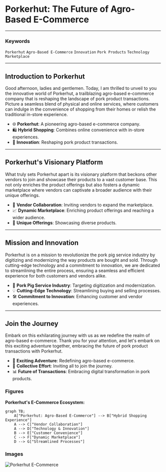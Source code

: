 # Porkerhut: The Future of Agro-Based E-Commerce
---

### Keywords
`Porkerhut` `Agro-Based E-Commerce` `Innovation` `Pork Products` `Technology` `Marketplace`

---
## Introduction to Porkerhut
Good afternoon, ladies and gentlemen. Today, I am thrilled to unveil to you the innovative world of Porkerhut, a trailblazing agro-based e-commerce company that is reshaping the landscape of pork product transactions. Picture a seamless blend of physical and online services, where customers can indulge in the convenience of shopping from their homes or relish the traditional in-store experience.

- 🌐 **Porkerhut**: A pioneering agro-based e-commerce company.
- 🛍️ **Hybrid Shopping**: Combines online convenience with in-store experiences.
- 🚀 **Innovation**: Reshaping pork product transactions.

---
## Porkerhut's Visionary Platform
What truly sets Porkerhut apart is its visionary platform that beckons other vendors to join and showcase their products to a vast customer base. This not only enriches the product offerings but also fosters a dynamic marketplace where vendors can captivate a broader audience with their unique offerings.

- 🤝 **Vendor Collaboration**: Inviting vendors to expand the marketplace.
- 📈 **Dynamic Marketplace**: Enriching product offerings and reaching a wider audience.
- 🌟 **Unique Offerings**: Showcasing diverse products.

---
## Mission and Innovation
Porkerhut is on a mission to revolutionize the pork pig service industry by digitizing and modernizing the way products are bought and sold. Through cutting-edge technology and a commitment to innovation, we are dedicated to streamlining the entire process, ensuring a seamless and efficient experience for both customers and vendors alike.

- 🐖 **Pork Pig Service Industry**: Targeting digitization and modernization.
- 💡 **Cutting-Edge Technology**: Streamlining buying and selling processes.
- 🛠️ **Commitment to Innovation**: Enhancing customer and vendor experiences.

---
## Join the Journey
Embark on this exhilarating journey with us as we redefine the realm of agro-based e-commerce. Thank you for your attention, and let's embark on this exciting adventure together, embracing the future of pork product transactions with Porkerhut.

- 🚀 **Exciting Adventure**: Redefining agro-based e-commerce.
- 🤝 **Collective Effort**: Inviting all to join the journey.
- 📊 **Future of Transactions**: Embracing digital transformation in pork products.

### Figures
**Porkerhut's E-Commerce Ecosystem:**
~~~mermaid
graph TB;
    A["Porkerhut: Agro-Based E-Commerce"] --> B["Hybrid Shopping Experience"]
    A --> C["Vendor Collaboration"]
    A --> D["Technology & Innovation"]
    B --> E["Customer Convenience"]
    C --> F["Dynamic Marketplace"]
    D --> G["Streamlined Processes"]
~~~

### Images
![Porkerhut E-Commerce]([IMG_URL]="https://scontent.flos1-2.fna.fbcdn.net/v/t39.30808-6/314364282_104776912452310_8086201297361103434_n.jpg?_nc_cat=107&ccb=1-7&_nc_sid=5f2048&_nc_eui2=AeGWpy2mIEFnOyQfisltHf3K7KvGnIhdYqrsq8aciF1iqgegU4mRmmEdsoLVCNeF3q7Gg5sXvKB4OlDlb4ojbZXF&_nc_ohc=TvMB_IKNVLUAX8z7W5r&_nc_zt=23&_nc_ht=scontent.flos1-2.fna&oh=00_AfBud1HrZH-vWGD1xTPCGb-WUjPN7dF81m4Lk9abJUB73g&oe=65F4B448")
<!-- ![Online Shopping]([IMG_URL]="https://source.unsplash.com/480x320/?online,shopping")
![Agro-Based Marketplace]([IMG_URL]="https://source.unsplash.com/480x320/?marketplace,agriculture")

[unsplash_utm_url]=https://unsplash.com/?utm_source=PopAi&utm_medium=referral -->